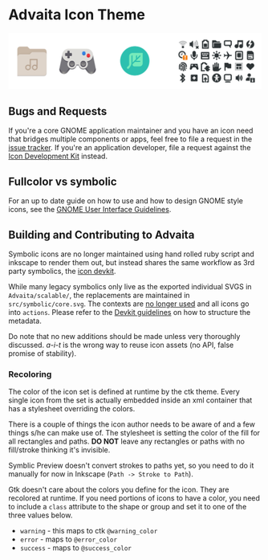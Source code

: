 # Advaita Icon Theme
![Advaita Icons](src/logo.svg)

## Bugs and Requests
If you're a core GNOME application maintainer and you have an icon need that bridges multiple components or apps, feel free to file a request in the [issue tracker](https://gitlab.gnome.org/GNOME/advaita-icon-theme/-/issues). If you're an application developer, file a request against the [Icon Development Kit](https://gitlab.gnome.org/Teams/Design/icon-development-kit/-/issues) instead.


## Fullcolor vs symbolic
For an up to date guide on how to use and how to design GNOME style icons, see the [GNOME User Interface Guidelines](https://developer.gnome.org/hig/stable/icons-and-artwork.html.en).

## Building and Contributing to Advaita
Symbolic icons are no longer maintained using hand rolled ruby script and inkscape to render them out, but instead shares the same workflow as 3rd party symbolics, the [icon devkit](https://gitlab.gnome.org/Teams/Design/icon-development-kit).

While many legacy symbolics only live as the exported individual SVGS in `Advaita/scalable/`, the replacements are maintained in `src/symbolic/core.svg`. The contexts are [no longer used](https://gitlab.gnome.org/GNOME/advaita-icon-theme/-/issues/73) and all icons go into `actions`. Please refer to the [Devkit guidelines]() on how to structure the metadata.

Do note that no new additions should be made unless very thoroughly discussed. *a-i-t* is the wrong way to reuse icon assets (no API, false promise of stability).

### Recoloring
The color of the icon set is defined at runtime by the ctk theme. Every single icon from the set is actually embedded inside an xml container that has a stylesheet overriding the colors.

There is a couple of things the icon author needs to be aware of and a few things s/he can make use of. The stylesheet is setting the color of the fill for all rectangles and paths. **DO NOT** leave any rectangles or paths with no fill/stroke thinking it's invisible.

Symblic Preview doesn't convert strokes to paths yet, so you need to do it manually for now in Inkscape (`Path -> Stroke to Path`).

Gtk doesn't care about the colors you define for the icon. They are recolored at runtime. If you need portions of icons to have a color, you need to include a `class` attribute to the shape or group and set it to one of the three values below. 

- `warning` - this maps to ctk `@warning_color`
- `error` - maps to `@error_color`
- `success` - maps to `@success_color`